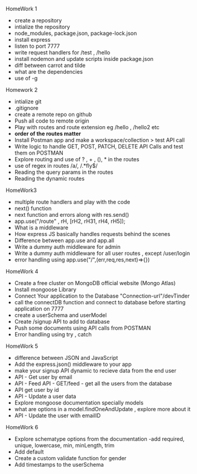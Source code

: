  HomeWork 1
- create a repository
- intialize the repository
- node_modules, package.json, package-lock.json
- install express
- listen to port 7777
- write request handlers for /test , /hello
- install nodemon and update scripts inside package.json
- diff between carrot and tilde
- what are the dependencies
- use of -g

 Homework 2
- intialize git
- .gitignore
- create a remote repo on github
- Push all code to remote origin
- Play with routes and route extension eg /hello , /hello2 etc
- **order of the routes matter**
- Install Postman app and make a workspace/collection > test API call
- Write logic to handle GET, POST, PATCH, DELETE API Calls and test them on POSTMAN
- Explore routing and use of ? , + , (), * in the routes
- use of regex in routes /a/, /.*fly$/
- Reading the query params in the routes 
- Reading the dynamic routes

 HomeWork3
- multiple route handlers and play with the code
- next() function
- next function and errors along with res.send()
- app.use("/route" , rH, [rH2, rH31, rH4, rH5]);
- What is a middleware
- How express JS basically handles requests behind the scenes
- Difference between app.use and app.all
- Write a dummy auth middleware for admin
- Write a dummy auth middleware for all user routes , except /user/login  
- error handling using app.use("/",(err,req,res,next)=>{})

HomeWork 4
- Create a free cluster on MongoDB official website (Mongo Atlas)
- Install mongoose Library
- Connect Your application to the Database "Connection-url"/devTinder
- call the connectDB function and connect to database before starting application on 7777
- create a userSchema and userModel
- Create /signup API to add to database
- Push some documents using API calls from POSTMAN
- Error handling using try , catch

HomeWork 5
- difference between JSON and JavaScript
- Add the express.json() middleware to your app
- make your signup API dynamic to recieve data from the end user
- API - Get user by email
- API - Feed API - GET/feed - get all the users from the database
- API get user by id
- API - Update a user data 
- Explore mongoose documentation specially models
- what are options in a model.findOneAndUpdate ,  explore more about it 
- API - Update the user with emailID

HomeWork 6
- Explore schematype options from the documentation
-add required, unique, lowercase, min, minLength, trim
- Add default
- Create a custom validate function for gender
- Add timestamps to the userSchema